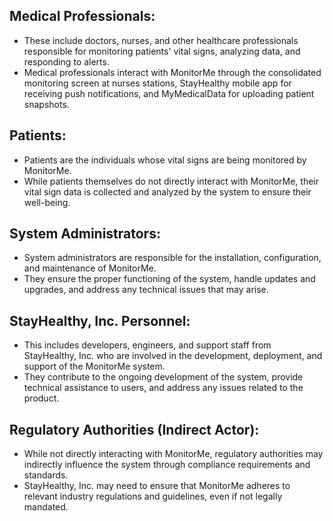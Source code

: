 ## Medical Professionals:

- These include doctors, nurses, and other healthcare professionals responsible for monitoring patients' vital signs, analyzing data, and responding to alerts.
- Medical professionals interact with MonitorMe through the consolidated monitoring screen at nurses stations, StayHealthy mobile app for receiving push notifications, and MyMedicalData for uploading patient snapshots.

## Patients:

- Patients are the individuals whose vital signs are being monitored by MonitorMe.
- While patients themselves do not directly interact with MonitorMe, their vital sign data is collected and analyzed by the system to ensure their well-being.

## System Administrators:

- System administrators are responsible for the installation, configuration, and maintenance of MonitorMe.
- They ensure the proper functioning of the system, handle updates and upgrades, and address any technical issues that may arise.

## StayHealthy, Inc. Personnel:

- This includes developers, engineers, and support staff from StayHealthy, Inc. who are involved in the development, deployment, and support of the MonitorMe system.
- They contribute to the ongoing development of the system, provide technical assistance to users, and address any issues related to the product.

## Regulatory Authorities (Indirect Actor):

- While not directly interacting with MonitorMe, regulatory authorities may indirectly influence the system through compliance requirements and standards.
- StayHealthy, Inc. may need to ensure that MonitorMe adheres to relevant industry regulations and guidelines, even if not legally mandated.